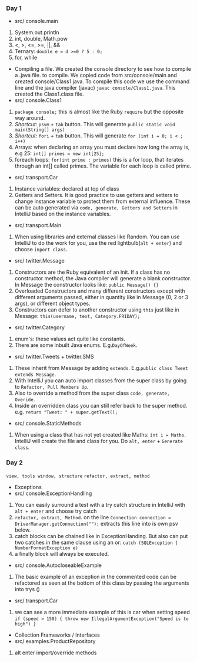 ### Day 1
- src/ console.main
1. System.out.println
2. int, double, Math.pow
3. <, >, <=, >=, ||, &&
4. Ternary: `double e = d >=0 ? 5 : 0;`
5. for, while
- Compiling a file. We created the console directory to see how to compile a .java file. to compile. We copied code from src/console/main and created console/Class1.java. To compile this code we use the command line and the java compiler (javac) `javac console/Class1.java`. This created the Class1.class file.
- src/ console.Class1
1. `package console;` this is almost like the Ruby `require` but the opposite way around.
2. *Shortcut:* `psvm` + `tab` button. This will generate `public static void main(String[] args)`
3. *Shortcut:* `fori` + `tab` button. This will generate `for (int i = 0; i < ; i++)`
4. Arrays: when declaring an array you must declare how long the array is, e.g 25: `int[] primes = new int[25];`
5. foreach loops: `for(int prime : primes)` this is a for loop, that iterates through an int[] called primes. The variable for each loop is called prime.
- src/ transport.Car
1. Instance variables: declared at top of class
2. Getters and Setters. It is good practice to use getters and setters to change instance variable to protect them from external influence. These can be auto generated via `code, generate, Getters and Setters` in IntelliJ based on the instance variables.
- src/ transport.Main
1. When using libraries and external classes like Random. You can use IntelliJ to do the work for you, use the red lightbulb(`alt + enter`) and choose `import class`.
- src/ twitter.Message
1. Constructors are the Ruby equivalent of an Init. If a class has no constructor method, the Java compiler will generate a blank constructor. In Message the constructor looks like: `public Message() {}`
2. Overloaded Constructors and many different constructors except with different arguments passed, either in quantity like in Message (0, 2 or 3 args), or different object types.
3. Constructors can defer to another constructor using `this` just like in Message: `this(username, text, Category.FRIDAY);`
- src/ twitter.Category
1. enum's: these values act quite like constants.
2. There are some inbuilt Java enums. E.g.`DayOfWeek`.
- src/ twitter.Tweets + twitter.SMS
1. These inherit from Message by adding `extends`. E.g.`public class Tweet extends Message`.
2. With IntelliJ you can auto import classes from the super class by going to `Refactor, Pull Members Up`.
3. Also to override a method from the super class `code, generate, Overide`.
4. Inside an overridden class you can still refer back to the super method. e.g. `return "Tweet: " + super.getText();`
- src/ console.StaticMethods
1. When using a class that has not yet created like Maths: `int i = Maths`. IntelliJ will create the file and class for you. Do `alt, enter` + `Generate class`.

### Day 2

`view, tools window, structure`
`refactor, extract, method`

- Exceptions
- src/ console.ExceptionHandling
1. You can easily surround a test with a try catch structure in IntelliJ with `alt + enter` and choose try catch
2. `refactor, extract, Method`. on the line `Connection connection = DriverManager.getConnection("");` extracts this line into is own psv below.
3. catch blocks can be chained like in ExceptionHanding. But also can put two catches in the same clause using an or: `catch (SQLException | NumberFormatException e)`
4. a finally block will always be executed.
- src/ console.AutocloseableExample
1. The basic example of an exception in the commented code can be refactored as seen at the bottom of this class by passing the arguments into trys ()
- src/ transport.Car
1. we can see a more immediate example of this is car when setting speed `if (speed > 150) { throw new IllegalArgumentException("Speed is to high") }`

- Collection Frameworks / Interfaces
- src/ examples.ProductRepository
1.  alt enter import/override methods
